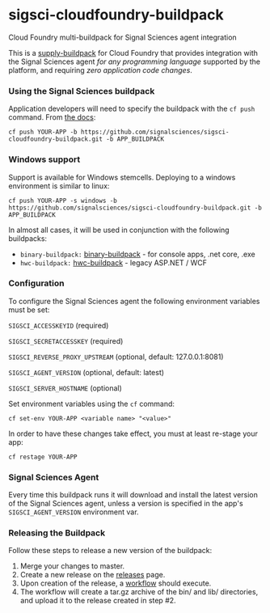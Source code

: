 # sigsci-cloudfoundry-buildpack
Cloud Foundry multi-buildpack for Signal Sciences agent integration

This is a [supply-buildpack](https://docs.cloudfoundry.org/buildpacks/understand-buildpacks.html#supply-script)
for Cloud Foundry that provides integration with the Signal Sciences agent *for any programming
language* supported by the platform, and requiring *zero application code changes*.


### Using the Signal Sciences buildpack

Application developers will need to specify the buildpack with the `cf push` command. From [the docs](https://docs.cloudfoundry.org/buildpacks/use-multiple-buildpacks.html):

`cf push YOUR-APP -b https://github.com/signalsciences/sigsci-cloudfoundry-buildpack.git -b APP_BUILDPACK`

### Windows support
Support is available for Windows stemcells. Deploying to a windows environment is similar to linux:

`cf push YOUR-APP -s windows -b https://github.com/signalsciences/sigsci-cloudfoundry-buildpack.git -b APP_BUILDPACK`

In almost all cases, it will be used in conjunction with the following  buildpacks:
* `binary-buildpack:` [binary-buildpack](https://github.com/cloudfoundry/binary-buildpack) - for console apps, .net core, .exe
* `hwc-buildpack:` [hwc-buildpack](https://github.com/cloudfoundry/hwc-buildpack) - legacy ASP.NET / WCF

### Configuration

To configure the Signal Sciences agent the following environment variables must be set:

`SIGSCI_ACCESSKEYID` (required)

`SIGSCI_SECRETACCESSKEY` (required)

`SIGSCI_REVERSE_PROXY_UPSTREAM` (optional, default: 127.0.0.1:8081)

`SIGSCI_AGENT_VERSION` (optional, default: latest)

`SIGSCI_SERVER_HOSTNAME` (optional)

Set environment variables using the `cf` command:

`cf set-env YOUR-APP <variable name> "<value>"`

In order to have these changes take effect, you must at least re-stage your app:

`cf restage YOUR-APP`

### Signal Sciences Agent

Every time this buildpack runs it will download and install the latest version of the Signal Sciences agent, unless a version is specified in the app's `SIGSCI_AGENT_VERSION` environment var.

### Releasing the Buildpack

Follow these steps to release a new version of the buildpack:

1. Merge your changes to master.
2. Create a new release on the [releases](https://github.com/signalsciences/sigsci-cloudfoundry-buildpack/releases/new) page.
3. Upon creation of the release, a [workflow](https://github.com/signalsciences/sigsci-cloudfoundry-buildpack/actions) should execute.
4. The workflow will create a tar.gz archive of the bin/ and lib/ directories, and upload it to the release created in step #2.
